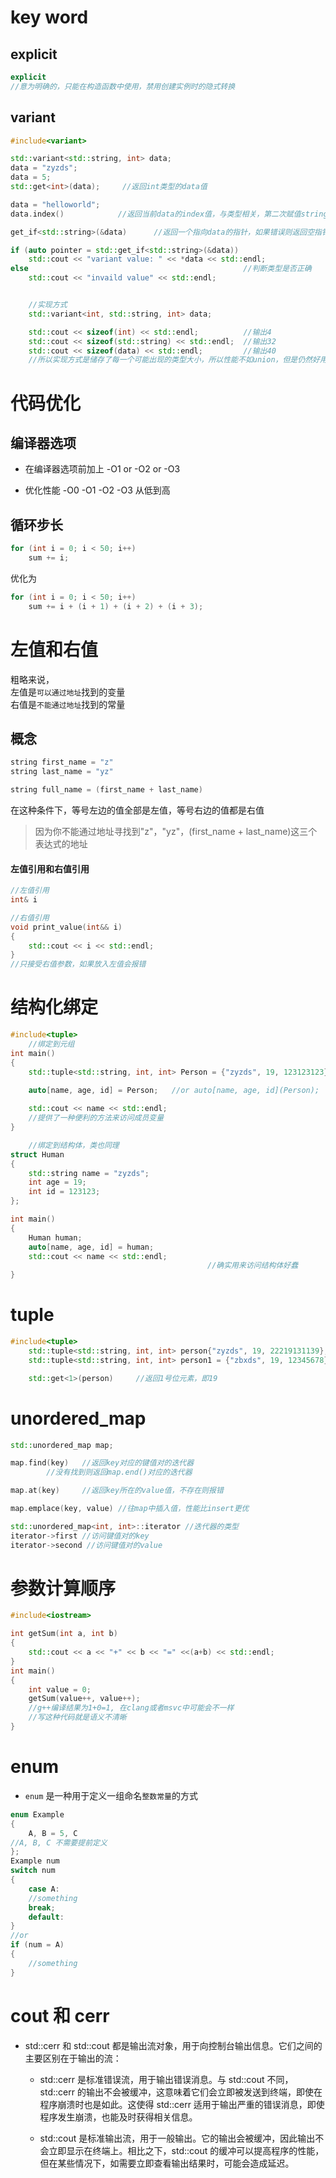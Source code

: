 # key word
## explicit
```cpp
explicit                
//意为明确的，只能在构造函数中使用，禁用创建实例时的隐式转换
```
## variant
```cpp
#include<variant>

std::variant<std::string, int> data;
data = "zyzds";
data = 5;
std::get<int>(data);     //返回int类型的data值

data = "helloworld";
data.index()            //返回当前data的index值，与类型相关，第二次赋值string型数据仍返回0

get_if<std::string>(&data)      //返回一个指向data的指针，如果错误则返回空指针

if (auto pointer = std::get_if<std::string>(&data))
    std::cout << "variant value: " << *data << std::endl;
else                                                //判断类型是否正确
    std::cout << "invaild value" << std::endl;


    //实现方式
    std::variant<int, std::string, int> data;

    std::cout << sizeof(int) << std::endl;          //输出4
    std::cout << sizeof(std::string) << std::endl;  //输出32
    std::cout << sizeof(data) << std::endl;         //输出40
    //所以实现方式是储存了每一个可能出现的类型大小，所以性能不如union，但是仍然好用

```
# 代码优化
## 编译器选项
* 在编译器选项前加上 -O1 or -O2 or -O3

* 优化性能 -O0 -O1 -O2 -O3 从低到高
## 循环步长
```cpp
for (int i = 0; i < 50; i++)
    sum += i;
```
优化为
```cpp
for (int i = 0; i < 50; i++)
    sum += i + (i + 1) + (i + 2) + (i + 3);
```
# 左值和右值
粗略来说，  
左值是`可以通过地址`找到的变量  
右值是`不能通过地址`找到的常量
## 概念
```cpp
string first_name = "z"
string last_name = "yz"

string full_name = (first_name + last_name)
```

在这种条件下，等号左边的值全部是左值，等号右边的值都是右值  
>因为你不能通过地址寻找到"z"，"yz"，(first_name + last_name)这三个表达式的地址
#### 左值引用和右值引用
```cpp
//左值引用
int& i          

//右值引用
void print_value(int&& i)
{
    std::cout << i << std::endl; 
}
//只接受右值参数，如果放入左值会报错
```
# 结构化绑定
```cpp
#include<tuple>
    //绑定到元组
int main()
{
    std::tuple<std::string, int, int> Person = {"zyzds", 19, 123123123};
    
    auto[name, age, id] = Person;   //or auto[name, age, id](Person);

    std::cout << name << std::endl;
    //提供了一种便利的方法来访问成员变量
}
```
```cpp
    //绑定到结构体，类也同理
struct Human
{
    std::string name = "zyzds";
    int age = 19;
    int id = 123123;
};

int main()
{
    Human human;
    auto[name, age, id] = human;
    std::cout << name << std::endl;         
                                            //确实用来访问结构体好蠢
}                                   
```
# tuple
```cpp
#include<tuple>
    std::tuple<std::string, int, int> person{"zyzds", 19, 22219131139}; //不带等号的初始化方式
    std::tuple<std::string, int, int> person1 = {"zbxds", 19, 12345678};    //带等号的初始化方式

    std::get<1>(person)     //返回1号位元素，即19 

```
# unordered_map
```cpp
std::unordered_map map;

map.find(key)   //返回key对应的键值对的迭代器
        //没有找到则返回map.end()对应的迭代器

map.at(key)     //返回key所在的value值，不存在则报错

map.emplace(key, value) //往map中插入值，性能比insert更优

std::unordered_map<int, int>::iterator //迭代器的类型
iterator->first //访问键值对的key
iterator->second //访问键值对的value
```
# 参数计算顺序
```cpp
#include<iostream>

int getSum(int a, int b)
{
    std::cout << a << "+" << b << "=" <<(a+b) << std::endl;
}   
int main()
{
    int value = 0;
    getSum(value++, value++);
    //g++编译结果为1+0=1, 在clang或者msvc中可能会不一样
    //写这种代码就是语义不清晰
}
```
# enum
* `enum` 是一种用于定义一组命名`整数常量`的方式
```cpp
enum Example
{
    A, B = 5, C
//A, B, C 不需要提前定义
};
Example num
switch num
{
    case A:
    //something
    break;
    default:
}
//or 
if (num = A)
{
    //something
}
```
# cout 和 cerr
* std::cerr 和 std::cout 都是输出流对象，用于向控制台输出信息。它们之间的主要区别在于输出的流：
    
    * std::cerr 是标准错误流，用于输出错误消息。与 std::cout 不同，std::cerr 的输出不会被缓冲，这意味着它们会立即被发送到终端，即使在程序崩溃时也是如此。这使得 std::cerr 适用于输出严重的错误消息，即使程序发生崩溃，也能及时获得相关信息。

    * std::cout 是标准输出流，用于一般输出。它的输出会被缓冲，因此输出不会立即显示在终端上。相比之下，std::cout 的缓冲可以提高程序的性能，但在某些情况下，如需要立即查看输出结果时，可能会造成延迟。